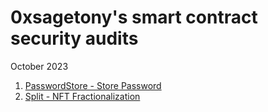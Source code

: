 # 0xsagetony's smart contract security audits
October 2023
1. [PasswordStore - Store Password](https://github.com/sagetony/audit/blob/master/solo/password-security-review.md)
2. [Split - NFT Fractionalization](https://github.com/sagetony/audit/blob/master/solo/split-security-review.md)

